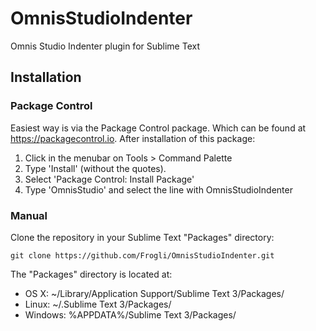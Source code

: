 OmnisStudioIndenter
===============

Omnis Studio Indenter plugin for Sublime Text

## Installation

### Package Control
Easiest way is via the Package Control package. Which can be found at https://packagecontrol.io. After installation of this package:

1. Click in the menubar on Tools > Command Palette
2. Type 'Install' (without the quotes).
3. Select 'Package Control: Install Package'
4. Type 'OmnisStudio' and select the line with OmnisStudioIndenter

### Manual

Clone the repository in your Sublime Text "Packages" directory:

    git clone https://github.com/Frogli/OmnisStudioIndenter.git

The "Packages" directory is located at:

- OS X: ~/Library/Application Support/Sublime Text 3/Packages/
- Linux: ~/.Sublime Text 3/Packages/
- Windows: %APPDATA%/Sublime Text 3/Packages/
